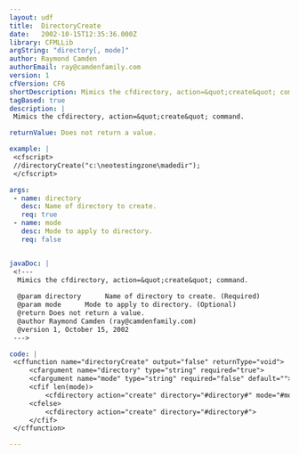 ```yaml
---
layout: udf
title:  DirectoryCreate
date:   2002-10-15T12:35:36.000Z
library: CFMLLib
argString: "directory[, mode]"
author: Raymond Camden
authorEmail: ray@camdenfamily.com
version: 1
cfVersion: CF6
shortDescription: Mimics the cfdirectory, action=&quot;create&quot; command.
tagBased: true
description: |
 Mimics the cfdirectory, action=&quot;create&quot; command.

returnValue: Does not return a value.

example: |
 <cfscript>
 //directoryCreate("c:\neotestingzone\madedir");
 </cfscript>

args:
 - name: directory
   desc: Name of directory to create.
   req: true
 - name: mode
   desc: Mode to apply to directory.
   req: false


javaDoc: |
 <!---
  Mimics the cfdirectory, action=&quot;create&quot; command.
  
  @param directory      Name of directory to create. (Required)
  @param mode      Mode to apply to directory. (Optional)
  @return Does not return a value. 
  @author Raymond Camden (ray@camdenfamily.com) 
  @version 1, October 15, 2002 
 --->

code: |
 <cffunction name="directoryCreate" output="false" returnType="void">
     <cfargument name="directory" type="string" required="true">
     <cfargument name="mode" type="string" required="false" default="">
     <cfif len(mode)>
         <cfdirectory action="create" directory="#directory#" mode="#mode#">
     <cfelse>
         <cfdirectory action="create" directory="#directory#">
     </cfif>
 </cffunction>

---
```


